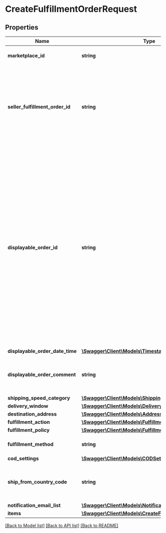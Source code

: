 # CreateFulfillmentOrderRequest

## Properties
Name | Type | Description | Notes
------------ | ------------- | ------------- | -------------
**marketplace_id** | **string** | The marketplace the fulfillment order is placed against. | [optional] 
**seller_fulfillment_order_id** | **string** | A fulfillment order identifier that the seller creates to track their fulfillment order. The SellerFulfillmentOrderId must be unique for each fulfillment order that a seller creates. If the seller&#x27;s system already creates unique order identifiers, then these might be good values for them to use. | 
**displayable_order_id** | **string** | A fulfillment order identifier that the seller creates. This value displays as the order identifier in recipient-facing materials such as the outbound shipment packing slip. The value of DisplayableOrderId should match the order identifier that the seller provides to the recipient. The seller can use the SellerFulfillmentOrderId for this value or they can specify an alternate value if they want the recipient to reference an alternate order identifier.  The value must be an alpha-numeric or ISO 8859-1 compliant string from one to 40 characters in length. Cannot contain two spaces in a row. Leading and trailing white space is removed. | 
**displayable_order_date_time** | [**\Swagger\Client\Models\Timestamp**](Timestamp.md) |  | 
**displayable_order_comment** | **string** | Order-specific text that appears in recipient-facing materials such as the outbound shipment packing slip. | 
**shipping_speed_category** | [**\Swagger\Client\Models\ShippingSpeedCategory**](ShippingSpeedCategory.md) |  | 
**delivery_window** | [**\Swagger\Client\Models\DeliveryWindow**](DeliveryWindow.md) |  | [optional] 
**destination_address** | [**\Swagger\Client\Models\Address**](Address.md) |  | 
**fulfillment_action** | [**\Swagger\Client\Models\FulfillmentAction**](FulfillmentAction.md) |  | [optional] 
**fulfillment_policy** | [**\Swagger\Client\Models\FulfillmentPolicy**](FulfillmentPolicy.md) |  | [optional] 
**fulfillment_method** | **string** | Indicates the intended recipient channel for the order. | [optional] 
**cod_settings** | [**\Swagger\Client\Models\CODSettings**](CODSettings.md) |  | [optional] 
**ship_from_country_code** | **string** | The two-character country code for the country from which the fulfillment order ships. Must be in ISO 3166-1 alpha-2 format. | [optional] 
**notification_email_list** | [**\Swagger\Client\Models\NotificationEmailList**](NotificationEmailList.md) |  | [optional] 
**items** | [**\Swagger\Client\Models\CreateFulfillmentOrderItemList**](CreateFulfillmentOrderItemList.md) |  | 

[[Back to Model list]](../../README.md#documentation-for-models) [[Back to API list]](../../README.md#documentation-for-api-endpoints) [[Back to README]](../../README.md)

